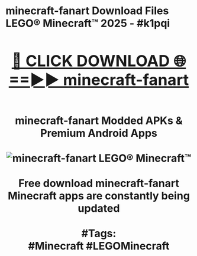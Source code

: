 <h1>minecraft-fanart Download Files LEGO® Minecraft™ 2025 - #k1pqi
<br>
<div align="center">
<h2><a href="https://apps.freeplayer.one?minecraft-fanart" rel="nofollow">🔴 CLICK DOWNLOAD 🌐==►► minecraft-fanart</a></h2>
<br>
minecraft-fanart Modded APKs & Premium Android Apps
<br>
<br>
<a href="https://apps.freeplayer.one?minecraft-fanart" rel="nofollow" data-target="animated-image.originalLink"><img src="https://github.com/user-attachments/assets/0f9c940e-d8b0-45ae-aac7-cd30a18b3e1c" alt="minecraft-fanart LEGO® Minecraft™" style="max-width: 100%; display: inline-block;" data-target="animated-image.originalImage"></a>
<br><br>
Free download minecraft-fanart Minecraft apps are constantly being updated
<br><br>
#Tags:
<br>
#Minecraft #LEGOMinecraft
</div>
<br>